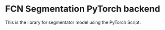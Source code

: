 # FCN Segmentation PyTorch backend

This is the library for segmentator model using the PyTorch Script.
